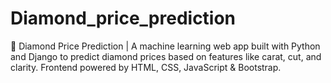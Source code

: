 # Diamond_price_prediction
💎 Diamond Price Prediction | A machine learning web app built with Python and Django to predict diamond prices based on features like carat, cut, and clarity. Frontend powered by HTML, CSS, JavaScript &amp; Bootstrap.
